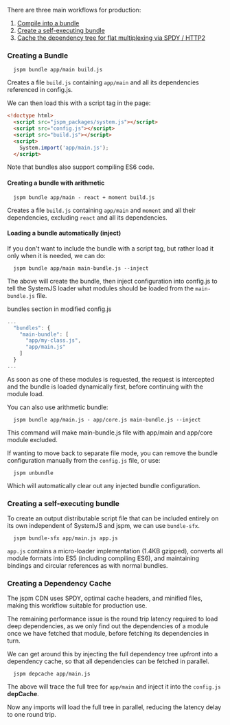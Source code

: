 There are three main workflows for production:

1. [Compile into a bundle](#creating-a-bundle)
2. [Create a self-executing bundle](#creating-a-self-executing-bundle)
3. [Cache the dependency tree for flat multiplexing via SPDY / HTTP2](#creating-a-dependency-cache)

### Creating a Bundle

```
  jspm bundle app/main build.js
```

Creates a file `build.js` containing `app/main` and all its dependencies referenced in config.js.

We can then load this with a script tag in the page:

```html
<!doctype html>
  <script src="jspm_packages/system.js"></script>
  <script src="config.js"></script>
  <script src="build.js"></script>
  <script>
    System.import('app/main.js');
  </script>
```

Note that bundles also support compiling ES6 code.

#### Creating a bundle with arithmetic

```
  jspm bundle app/main - react + moment build.js
```

Creates a file `build.js` containing `app/main` and `moment` and all their dependencies, excluding `react` and all its dependencies.

#### Loading a bundle automatically (inject)

If you don't want to include the bundle with a script tag, but rather load it only when it is needed, we can do:

```
  jspm bundle app/main main-bundle.js --inject
```

The above will create the bundle, then inject configuration into config.js to tell the SystemJS loader what modules should be loaded from the `main-bundle.js` file.

bundles section in modified config.js
```javascript
...
  "bundles": {
    "main-bundle": [
      "app/my-class.js",
      "app/main.js"
    ]
  }
...
```
As soon as one of these modules is requested, the request is intercepted and the bundle is loaded dynamically first, before continuing with the module load.

You can also use arithmetic bundle:

```
  jspm bundle app/main.js - app/core.js main-bundle.js --inject
```

This command will make main-bundle.js file with app/main and app/core module excluded.

If wanting to move back to separate file mode, you can remove the bundle configuration manually from the `config.js` file, or use:

```
  jspm unbundle
```

Which will automatically clear out any injected bundle configuration.

### Creating a self-executing bundle

To create an output distributable script file that can be included entirely on its own independent of SystemJS and jspm, we can use `bundle-sfx`.

```
  jspm bundle-sfx app/main.js app.js
```

`app.js` contains a micro-loader implementation (1.4KB gzipped), converts all module formats into ES5 (including compiling ES6), and
maintaining bindings and circular references as with normal bundles.

### Creating a Dependency Cache

The jspm CDN uses SPDY, optimal cache headers, and minified files, making this workflow suitable for production use.

The remaining performance issue is the round trip latency required to load deep dependencies, as we only find out
the dependencies of a module once we have fetched that module, before fetching its dependencies in turn.

We can get around this by injecting the full dependency tree upfront into a dependency cache, so that all dependencies
can be fetched in parallel.

```
  jspm depcache app/main.js
```

The above will trace the full tree for `app/main` and inject it into the `config.js` **depCache**.

Now any imports will load the full tree in parallel, reducing the latency delay to one round trip.